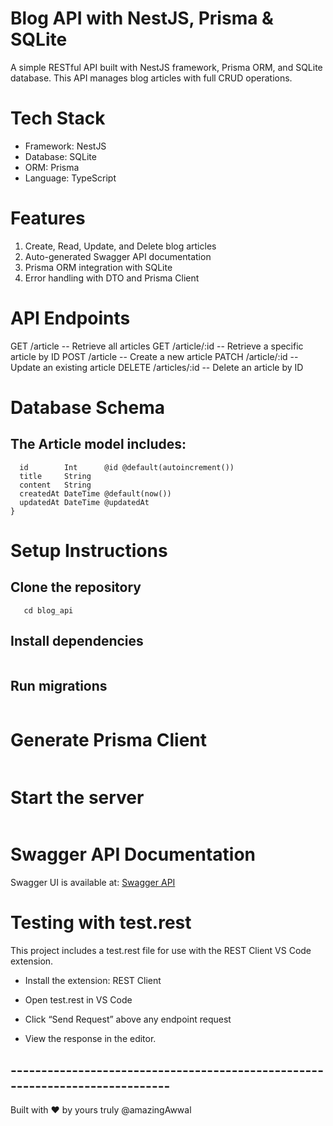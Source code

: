 # Blog API with NestJS, Prisma & SQLite
A simple RESTful API built with NestJS framework, Prisma ORM, and SQLite database.
This API manages blog articles with full CRUD operations.


# Tech Stack
- Framework: NestJS
- Database: SQLite
- ORM: Prisma
- Language: TypeScript


# Features
1. Create, Read, Update, and Delete blog articles
2. Auto-generated Swagger API documentation
3. Prisma ORM integration with SQLite
4. Error handling with DTO and Prisma Client


# API Endpoints
GET	/article	 -- Retrieve all articles
GET	/article/:id	-- Retrieve a specific article by ID
POST	/article	-- Create a new article
PATCH	/article/:id	-- Update an existing article
DELETE	/articles/:id	-- Delete an article by ID


# Database Schema

## The Article model includes:
```model Article {
  id        Int      @id @default(autoincrement())
  title     String
  content   String
  createdAt DateTime @default(now())
  updatedAt DateTime @updatedAt
}
```


# Setup Instructions
## Clone the repository
```git clone [<blog-app>](https://github.com/amazingawwal/blog_app)
   cd blog_api
```

## Install dependencies
```npm install
```

## Run migrations
```npx prisma migrate dev --name initial-db-migration
```

# Generate Prisma Client
```npx prisma generate
```

# Start the server
``` npm run start:dev
```

# Swagger API Documentation
Swagger UI is available at:
[Swagger API](http://localhost:3000/api)


# Testing with test.rest
This project includes a test.rest file for use with the REST Client VS Code extension.

- Install the extension: REST Client

- Open test.rest in VS Code

- Click “Send Request” above any endpoint request

- View the response in the editor.


## -----------------------------------------------------------------------------
Built with ❤️ by yours truly @amazingAwwal